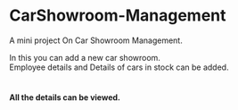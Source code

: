 # CarShowroom-Management
A mini project On Car Showroom Management.
<br>

In this you can add a new car showroom.
<br>
Employee details and Details of cars in stock can be added.
<br>
<br>
<h4> All the details can be viewed.</h4>
